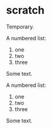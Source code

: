 # scratch

Temporary.

A numbered list:
1. one
2. two
3. three

Some text.

A numbered list:

1. one
2. two
3. three

Some text.
